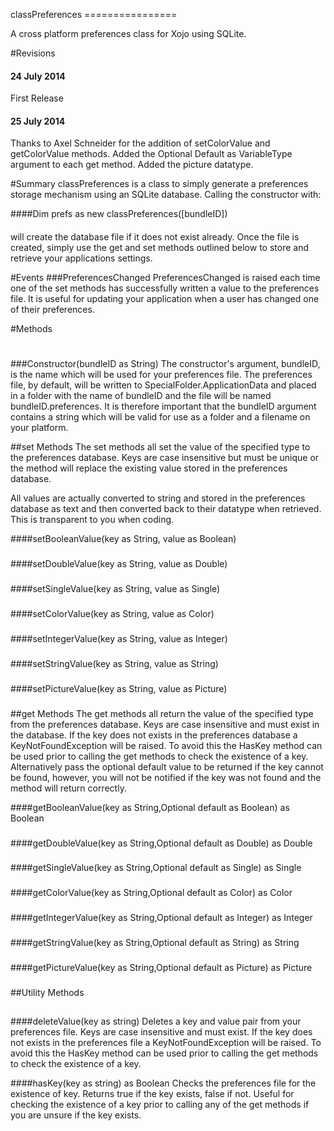 classPreferences ================

A cross platform preferences class for Xojo using SQLite.

#Revisions
#### 24 July 2014
First Release

#### 25 July 2014
Thanks to Axel Schneider for the addition of setColorValue and
getColorValue methods.
Added the Optional Default as VariableType argument to each get
method.
Added the picture datatype.

#Summary
classPreferences is a class to simply generate a preferences storage
mechanism using an SQLite database. Calling the constructor with:

####Dim prefs as new classPreferences([bundleID])
####
will create the database file if it does not exist already. Once the
file is created, simply use the get and set methods outlined below to
store and retrieve your applications settings.

#Events
###PreferencesChanged
PreferencesChanged is raised each time one of the set methods has
successfully written a value to the preferences file. It is useful for
updating your application when a user has changed one of their
preferences.

#Methods
#
###Constructor(bundleID as String)
The constructor's argument, bundleID, is the name which will be used for
your preferences file. The preferences file, by default, will be written
to SpecialFolder.ApplicationData and placed in a folder with the name of
bundleID and the file will be named bundleID.preferences. It is
therefore important that the bundleID argument contains a string which
will be valid for use as a folder and a filename on your platform.

##set Methods
The set methods all set the value of the specified type to the
preferences database. Keys are case insensitive but must be unique or
the method will replace the existing value stored in the preferences
database. 

All values are actually converted to string and stored in the
preferences database as text and then converted back to their datatype
when retrieved. This is transparent to you when coding.

####setBooleanValue(key as String, value as Boolean)
###
####setDoubleValue(key as String, value as Double)
###
####setSingleValue(key as String, value as Single)
###
####setColorValue(key as String, value as Color)
###
####setIntegerValue(key as String, value as Integer)
###
####setStringValue(key as String, value as String)
###
####setPictureValue(key as String, value as Picture)
###
##get Methods
The get methods all return the value of the specified type from the
preferences database. Keys are case insensitive and must exist in the
database. If the key does not exists in the preferences database a
KeyNotFoundException will be raised. To avoid this the HasKey method can
be used prior to calling the get methods to check the existence of a
key. Alternatively pass the optional default value to be returned if the
key cannot be found, however, you will not be notified if the key was
not found and the method will return correctly.

####getBooleanValue(key as String,Optional default as Boolean) as Boolean
###
####getDoubleValue(key as String,Optional default as Double) as Double
###
####getSingleValue(key as String,Optional default as Single) as Single
###
####getColorValue(key as String,Optional default as Color) as Color
###
####getIntegerValue(key as String,Optional default as Integer) as Integer
###
####getStringValue(key as String,Optional default as String) as String
###
####getPictureValue(key as String,Optional default as Picture) as Picture
###
##Utility Methods
##
####deleteValue(key as string)
Deletes a key and value pair from your preferences file. Keys are case
insensitive and must exist. If the key does not exists in the
preferences file a KeyNotFoundException will be raised. To avoid this
the HasKey method can be used prior to calling the get methods to check
the existence of a key.

####hasKey(key as string) as Boolean
Checks the preferences file for the existence of key. Returns true if
the key exists, false if not.
Useful for checking the existence of a key prior to calling any of the
get methods if you are unsure if the key exists.
